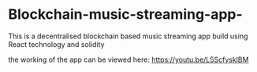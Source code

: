 ﻿# Blockchain-music-streaming-app-
 This  is a decentralised blockchain based music streaming app build using React technology and  solidity
 
 the working of the app can be viewed here: https://youtu.be/L5ScfysklBM
 
